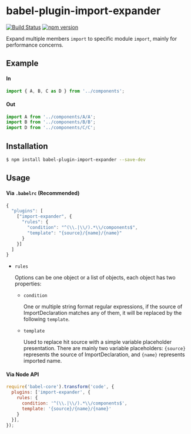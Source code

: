 # babel-plugin-import-expander

[![Build Status](https://travis-ci.org/springuper/babel-plugin-import-expander.svg?branch=master)](https://travis-ci.org/springuper/babel-plugin-import-expander)
[![npm version](https://badge.fury.io/js/babel-plugin-import-expander.svg)](https://badge.fury.io/js/babel-plugin-import-expander)

Expand multiple members `import` to specific module `import`, mainly for performance concerns.

## Example

#### In

```js
import { A, B, C as D } from '../components';
```

#### Out

```js
import A from '../components/A/A';
import B from '../components/B/B';
import D from '../components/C/C';
```

## Installation

```bash
$ npm install babel-plugin-import-expander --save-dev
```

## Usage

#### Via `.babelrc` (Recommended)

```js
{
  "plugins": [
    ["import-expander", {
      "rules": {
        "condition": "^(\\.|\\/).*\\/components$",
        "template": "{source}/{name}/{name}"
      }
    }]
  ]
}
```

- `rules`

  Options can be one object or a list of objects, each object has two properties:

  - `condition`

    One or multiple string format regular expressions, if the source of ImportDeclaration matches any of them, it will be replaced by the following `template`. 
  - `template`

    Used to replace hit source with a simple variable placeholder presentation. There are mainly two variable placeholders: `{source}` represents the source of ImportDeclaration, and `{name}` represents imported name.

#### Via Node API

```js
require('babel-core').transform('code', {
  plugins: ['import-expander', {
    rules: {
      condition: '^(\\.|\\/).*\\/components$',
      template: '{source}/{name}/{name}'
    }
  }],
});
```

